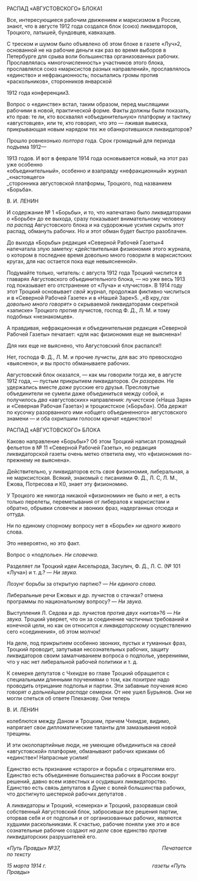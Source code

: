РАСПАД «АВГУСТОВСКОГО» БЛОКА1

Все, интересующиеся рабочим движением и марксизмом в России, знают, что в ав­густе 1912 года создался блок (союз) ликвидаторов, Троцкого, латышей, бундовцев, кавказцев.

С треском и шумом было объявлено об этом блоке в газете «Луч»2, основанной не на рабочие деньги как раз во время выборов в Петербурге для срыва воли большинства организованных рабочих. Прославлялась «многочисленность» участников этого блока, прославлялся союз «марксистов разных направлений», прославлялось «единство» и нефракционность; посылались громы против «раскольников», сторонников январской

1912 года конференции3.

Вопрос о «единстве» встал, таким образом, перед мыслящими рабочими в новой, практической форме. Факты должны были показать, кто прав: те ли, кто восхвалял «объединительную» платформу и тактику «августовцев», или те, кто говорил, что это — лживая вывеска, прикрывающая новым нарядом тех же обанкротившихся ликвида­торов?

Прошло ровнехонько _полтора_ года. Срок громадный для периода подъема 1912—

1913 годов. И вот в феврале 1914 года основывается новый, на этот раз уже особенно  
«объединительный», особенно и взаправду «нефракционный» журнал _«настоящего»  
_сторонника августовской платформы, Троцкого, под названием «Борьба».

  

В. И. ЛЕНИН

И содержание № 1 «Борьбы», и то, что напечатано было ликвидаторами о «Борьбе» до ее выхода, сразу показывает внимательному человеку _па распад_ Августовского бло­ка и на судорожные усилия скрыть этот распад, обмануть рабочих. Но и этот обман бу­дет быстро разоблачен.

До выхода «Борьбы» редакция «Северной Рабочей Газеты»4 напечатала злую замет­ку: «действительная физиономия этого журнала, о котором в последнее время довольно много говорили в марксистских кругах, для нас остается пока еще невыясненной».

Подумайте только, читатель: с августа 1912 года Троцкий числится в главарях Авгу­стовского объединительного блока, — но уже весь 1913 год показывает его отстране­ние от «Луча» и «лучистов». В 1914 году этот Троцкий основывает _свой_ журнал, про­должая фиктивно числиться и в «Северной Рабочей Газете» и в «Нашей Заре»5. _«В кру­__гах довольно много говорят»_ о скрываемой ликвидаторами секретной «записке» Троц­кого _против_ лучистов, господ Ф. Д., Л. М. и тому подобных «незнакомцев».

А правдивая, нефракционная и объединительная редакция «Северной Рабочей Газе­ты» печатает: «для нас физиономия еще не выяснена»!

Для них еще не выяснено, что Августовский блок распался!!

Нет, господа Ф. Д., Л. М. и прочие лучисты, для вас это превосходно «выяснено», и вы просто обманываете рабочих.

Августовский блок оказался, — как мы говорили тогда же, в августе 1912 года, — пустым прикрытием ликвидаторов. _Он разорван._ Не удержались вместе _даже_ русские его друзья. Пресловутые объединители не сумели даже объединиться между собой, и получилось _два_ «августовских» направления: лучистское («Наша Заря» и «Северная Рабочая Газета») и троцкистское («Борьба»). Оба держат по кусочку разорванного ими «общего объединенного» августовского знамени — и оба охрипшим голосом кричат «единство»!

  

РАСПАД «АВГУСТОВСКОГО» БЛОКА

Каково направление «Борьбы»? Об этом Троцкий написал громадный фельетон в № 11 «Северной Рабочей Газеты», но редакция ликвидаторской газеты очень метко от­ветила ему, что «физиономия по-прежнему не выяснена».

Действительно, у ликвидаторов есть _своя_ физиономия, либеральная, а не марксист­ская. Всякий, знакомый с писаниями Ф. Д., Л. С, Л. М., Ежова, Потресова и К0, знает эту физиономию.

У Троцкого же никогда никакой «физиономии» не было и нет, а есть только переле­ты, переметывания от либералов к марксистам и обратно, обрывки словечек и звонких фраз, надерганных отсюда и оттуда.

Ни по единому спорному вопросу нет в «Борьбе» _ни одного_ живого слова.

Это невероятно, но это факт.

Вопрос о «подполье». _Ни словечка._

Разделяет ли Троцкий идеи Аксельрода, Засулич, Ф. Д., Л. С. (№ 101 «Луча») и т. д.? — _Ни звука._

Лозунг борьбы за открытую партию? — _Ни единого слова._

Либеральные речи Ежовых и др. лучистов о стачках? отмена программы по нацио­нальному вопросу? — _Ни звука._

Выступления Л. Седова и др. лучистов _против двух_ «китов»?6 — _Ни звука._ Троцкий уверяет, что он за соединение частичных требований и конечной цели, но как он отно­сится _к ликвидаторскому_ осуществлению сего «соединения», об этом молчок!

На деле, под прикрытием особенно звонких, пустых и туманных фраз, Троцкий про­водит, запутывая несознательных рабочих, защиту ликвидаторов своим замалчиванием вопроса о подполье, уверениями, что у нас нет либеральной рабочей политики и т. д.

К семерке депутатов с Чхеидзе во главе Троцкий обращается с специальными длин­ными поучениями о том, как _похитрее_ надо проводить отрицание подполья и партии. Эти забавные поучения ясно говорят _о дальнейшем распаде_ семерки. От нее ушел Бурьянов. Они не могли спеться об ответе Плеханову. Они теперь

  

В. И. ЛЕНИН

колеблются между Даном и Троцким, причем Чхеидзе, видимо, напрягает свои дипло­матические таланты для замазывания новой трещины.

И эти околопартийные люди, не умеющие объединиться на _своей_ «августовской» платформе, обманывают рабочих криками об «единстве»! Напрасные усилия!

Единство есть признание «старого» и борьба с отрицателями его. Единство есть объ­единение большинства рабочих в России вокруг решений, давно всем известных и осу­дивших ликвидаторство. Единство есть связь депутатов в Думе с волей большинства рабочих, что достигнуто шестеркой рабочих депутатов .

А ликвидаторы и Троцкий, «семерка» и Троцкий, разорвавши свой собственный Ав­густовский блок, забросивши все решения партии, оторвав себя и от подполья и от ор­ганизованных рабочих, являются худшими раскольниками. К счастью, рабочие поняли уже это и все сознательные рабочие создают _на деле_ свое единство _против_ ликвидатор­ских разрушителей его.

_«Путь Правды» №37,                                                                      Печатается по тексту_

_15 марта 1914 г.                                                                         газеты «Путь Правды»_